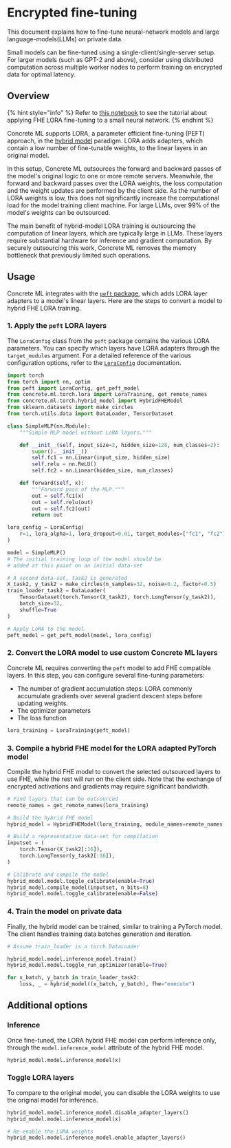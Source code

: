 # Encrypted fine-tuning

This document explains how to fine-tune neural-network models and large language-models(LLMs) on private data.

Small models can be fine-tuned using a single-client/single-server setup. For larger models (such as GPT-2 and above), consider using distributed computation across multiple worker nodes to perform training on encrypted data for optimal latency.

## Overview

{% hint style="info" %}
Refer to [this notebook](../advanced_examples/LoraMLP.ipynb) to see the tutorial about applying FHE LORA fine-tuning to a small neural network.
{% endhint %}

Concrete ML supports LORA, a parameter efficient fine-tuning (PEFT) approach, in the [hybrid model](../guides/hybrid-models.md) paradigm. LORA adds adapters, which contain a low number of fine-tunable weights, to the linear layers in an original model.

In this setup, Concrete ML outsources the forward and backward passes of the model's original logic to one or more remote servers. Meanwhile, the forward and backward passes over the LORA weights, the loss computation and the weight updates are performed by the client side. As the number of LORA weights is low, this does not significantly increase the computational load for the model training client machine. For large LLMs, over 99% of the model's weights can be outsourced.

The main benefit of hybrid-model LORA training is outsourcing the computation of linear layers, which are typically large in LLMs. These layers require substantial hardware for inference and gradient computation. By securely outsourcing this work, Concrete ML removes the memory bottleneck that previously limited such operations.

## Usage

Concrete ML integrates with the [`peft` package](https://huggingface.co/docs/peft/index),
which adds LORA layer adapters to a model's linear layers. Here are the steps to convert
a model to hybrid FHE LORA training.

### 1. Apply the `peft` LORA layers

The `LoraConfig` class from the `peft` package contains the various LORA parameters. You can specify which layers have LORA adapters through the `target_modules` argument.
For a detailed reference of the various configuration options, refer to the
[`LoraConfig`](https://huggingface.co/docs/peft/package_reference/lora#peft.LoraConfig)
documentation.

```python
import torch
from torch import nn, optim
from peft import LoraConfig, get_peft_model
from concrete.ml.torch.lora import LoraTraining, get_remote_names
from concrete.ml.torch.hybrid_model import HybridFHEModel
from sklearn.datasets import make_circles
from torch.utils.data import DataLoader, TensorDataset

class SimpleMLP(nn.Module):
    """Simple MLP model without LoRA layers."""

    def __init__(self, input_size=2, hidden_size=128, num_classes=2):
        super().__init__()
        self.fc1 = nn.Linear(input_size, hidden_size)
        self.relu = nn.ReLU()
        self.fc2 = nn.Linear(hidden_size, num_classes)

    def forward(self, x):
        """Forward pass of the MLP."""
        out = self.fc1(x)
        out = self.relu(out)
        out = self.fc2(out)
        return out

lora_config = LoraConfig(
    r=1, lora_alpha=1, lora_dropout=0.01, target_modules=["fc1", "fc2"], bias="none"
)

model = SimpleMLP()
# The initial training loop of the model should be
# added at this point on an initial data-set

# A second data-set, task2 is generated
X_task2, y_task2 = make_circles(n_samples=32, noise=0.2, factor=0.5)
train_loader_task2 = DataLoader(
    TensorDataset(torch.Tensor(X_task2), torch.LongTensor(y_task2)),
    batch_size=32,
    shuffle=True
)

# Apply LoRA to the model
peft_model = get_peft_model(model, lora_config)
```

### 2. Convert the LORA model to use custom Concrete ML layers

Concrete ML requires converting the `peft` model to add
FHE compatible layers. In this step, you can configure several fine-tuning
parameters:

- The number of gradient accumulation steps: LORA commonly accumulate gradients over several gradient descent steps before updating weights.
- The optimizer parameters
- The loss function

<!--pytest-codeblocks:cont-->

```python
lora_training = LoraTraining(peft_model)
```

### 3. Compile a hybrid FHE model for the LORA adapted PyTorch model

Compile the hybrid FHE model to convert the selected outsourced layers to use FHE, while the rest will run on the client side. Note that the exchange of encrypted activations and gradients may require significant bandwidth.

<!--pytest-codeblocks:cont-->

```python
# Find layers that can be outsourced
remote_names = get_remote_names(lora_training)

# Build the hybrid FHE model
hybrid_model = HybridFHEModel(lora_training, module_names=remote_names)

# Build a representative data-set for compilation
inputset = (
    torch.Tensor(X_task2[:16]),
    torch.LongTensor(y_task2[:16]),
)

# Calibrate and compile the model
hybrid_model.model.toggle_calibrate(enable=True)
hybrid_model.compile_model(inputset, n_bits=8)
hybrid_model.model.toggle_calibrate(enable=False)
```

### 4. Train the model on private data

Finally, the hybrid model can be trained, similar to training a PyTorch model. The client handles training data batches generation and iteration.

<!--pytest-codeblocks:cont-->

```python
# Assume train_loader is a torch.DataLoader

hybrid_model.model.inference_model.train()
hybrid_model.model.toggle_run_optimizer(enable=True)

for x_batch, y_batch in train_loader_task2:
    loss, _ = hybrid_model((x_batch, y_batch), fhe="execute")
```

## Additional options

### Inference

Once fine-tuned, the LORA hybrid FHE model can perform inference only, through the
`model.inference_model` attribute of the hybrid FHE model.

<!--pytest-codeblocks:skip-->

```python
hybrid_model.model.inference_model(x)
```

### Toggle LORA layers

To compare to the original model, you can disable the LORA weights to use the original model for inference.

<!--pytest-codeblocks:skip-->

```python
hybrid_model.model.inference_model.disable_adapter_layers()
hybrid_model.model.inference_model(x)

# Re-enable the LORA weights
hybrid_model.model.inference_model.enable_adapter_layers()
```
